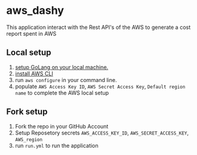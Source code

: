 # aws_dashy

This application interact with the Rest API's of the AWS to generate a cost report spent in AWS

## Local setup
1. [setup GoLang on your local machine.](https://go.dev/doc/install)
2. [install AWS CLI](https://docs.aws.amazon.com/cli/latest/userguide/getting-started-install.html)
3. run `aws configure` in your command line.
4. populate  `AWS Access Key ID`, `AWS Secret Access Key`, `Default region name` to complete the AWS local setup

## Fork setup
1. Fork the repo in your GitHub Account
2. Setup Reposetory secrets `AWS_ACCESS_KEY_ID`, `AWS_SECRET_ACCESS_KEY`, `AWS_region`
3. run `run.yml` to run the application